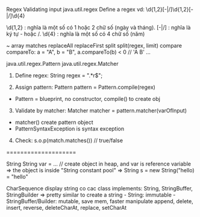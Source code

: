 Regex
    Validating input
    java.util.regex
Define a regex
    vd:   \d{1,2}[-|/]\d{1,2}[-|/]\d{4}

\d{1,2} : nghĩa là một số có 1 hoặc 2 chữ số (ngày và tháng).
[-|/]   : nghĩa là ký tự - hoặc /.
\d{4}   : nghĩa là một số có 4 chữ số (năm)

~ array
    matches
    replaceAll
    replaceFirst
    split
    split(regex, limit)
    compare
    compareTo: 
        a = "A", b = "B", a.compareTo(b) < 0 // 'A B'
    ...

java.util.regex.Pattern
java.util.regex.Matcher

1. Define regex: String regex = ".*r$";

2. Assign pattern: Pattern pattern = Pattern.compile(regex)
- Pattern = blueprint, no constructor, compile() to create obj

3. Validate by matcher: Matcher matcher = pattern.matcher(varOfInput)
- matcher() create pattern object
- PatternSyntaxException is syntax exception

4. Check: s.o.p(match.matches()) // true/false

====================

String
    String var = ... // create object in heap, and var is reference variable
    => the object is inside "String constant pool"
    => String s = new String("hello) = "hello"
    
CharSequence
    display string
    co cac class implements: String, StringBuffer, StringBuilder
    => pretty similar to create a string
    - String: immutable
    - StringBuffer/Builder: mutable, save mem, faster manipulate
        append, delete, insert, reverse, deleteCharAt, replace, setCharAt














